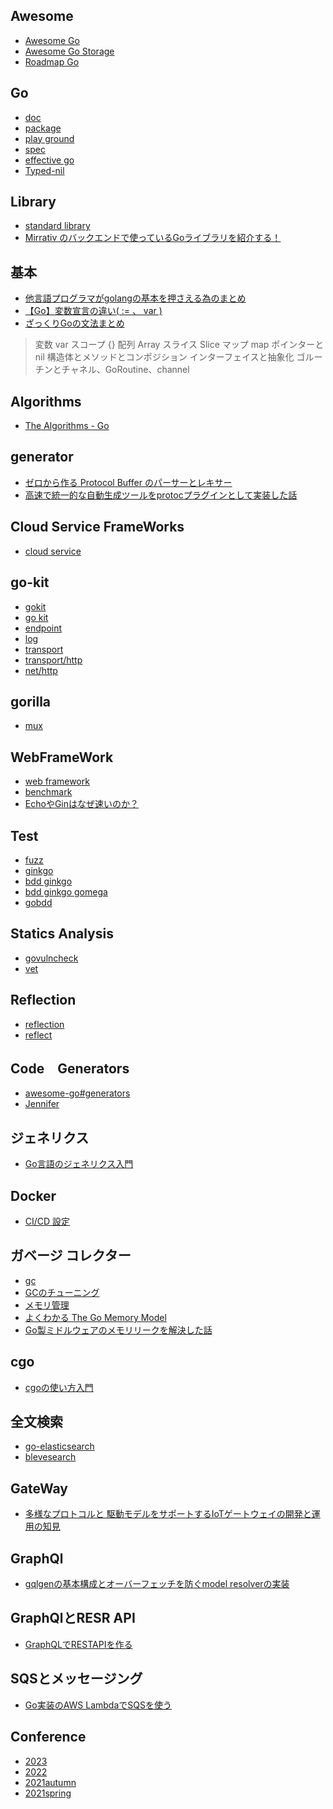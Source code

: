 ## Awesome
- [Awesome Go](https://github.com/avelino/awesome-go#awesome-go "Awesome Go")
- [Awesome Go Storage](https://github.com/gostor/awesome-go-storage#awesome-go-storage- "Awesome Go Storage")
- [Roadmap Go](https://roadmap.sh/golang "Roadmap Go")
## Go
- [doc](https://go.dev/doc "doc")
- [package](https://pkg.go.dev "package")
- [play ground](https://go.dev/play "play ground")
- [spec](https://go.dev/ref/spec "spec")
- [effective go](https://go.dev/doc/effective_go "effective go")
- [Typed-nil](https://qiita.com/zr_tex8r/items/964415e71db0680bfe4e "Typed-nil")
## Library
- [standard library](https://pkg.go.dev/std "standard library")
- [Mirrativ のバックエンドで使っているGoライブラリを紹介する！](https://tech.mirrativ.stream/entry/2022/11/29/120730 "Mirrativ のバックエンドで使っているGoライブラリを紹介する！")
## 基本
- [他言語プログラマがgolangの基本を押さえる為のまとめ](https://qiita.com/tfrcm/items/e2a3d7ce7ab8868e37f7#%E6%A6%82%E8%A6%81)
- [【Go】変数宣言の違い( := 、 var )]([あああ](https://qiita.com/Winesburg_Ohio/items/16ef144b48b241241ecd))
- [ざっくりGoの文法まとめ](https://qiita.com/chrischris0801/items/5980665aa0faab07f2f1#%E3%82%B3%E3%83%B3%E3%83%9D%E3%82%B8%E3%82%B7%E3%83%A7%E3%83%B3)
> 変数 var
> スコープ {}
> 配列 Array
> スライス Slice
> マップ map
> ポインターとnil
> 構造体とメソッドとコンポジション
> インターフェイスと抽象化
> ゴルーチンとチャネル、GoRoutine、channel
## Algorithms
- [The Algorithms - Go](https://github.com/TheAlgorithms/Go#the-algorithms---go "The Algorithms - Go")
## generator
- [ゼロから作る Protocol Buffer のパーサーとレキサー](https://speakerdeck.com/yoheimuta/lexer-in-go-from-scratch "ゼロから作る Protocol Buffer のパーサーとレキサー")
- [高速で統一的な自動生成ツールをprotocプラグインとして実装した話](https://speakerdeck.com/qualiarts/gao-su-detong-de-nazi-dong-sheng-cheng-turuwoprotocpuraguintositeshi-zhuang-sitahua "高速で統一的な自動生成ツールをprotocプラグインとして実装した話")
## Cloud Service FrameWorks
- [cloud service](https://go.dev/solutions/cloud "cloud service")
## go-kit
- [gokit](https://gokit.io/ "gokit")
- [go kit](https://github.com/go-kit/kit "go kit")
- [endpoint](https://pkg.go.dev/github.com/go-kit/kit/endpoint "")
- [log](https://pkg.go.dev/github.com/go-kit/kit/log "")
- [transport](https://pkg.go.dev/github.com/go-kit/kit/transport# "")
- [transport/http](https://pkg.go.dev/github.com/go-kit/kit/transport/http "")
- [net/http](https://pkg.go.dev/net/http "")
## gorilla
- [mux](https://pkg.go.dev/github.com/gorilla/mux "")
## WebFrameWork
- [web framework](https://pkg.go.dev/github.com/mingrammer/go-web-framework-stars "web framework")
- [benchmark](https://github.com/smallnest/go-web-framework-benchmark "benchmark")
- [EchoやGinはなぜ速いのか？](https://docs.google.com/file/d/1Jh0j2UD4VZjck_34XEA3OgzruLoiZeci/edit?filetype=mspresentation "EchoやGinはなぜ速いのか？")
## Test
- [fuzz](https://go.dev/security/fuzz/ "fuzz")
- [ginkgo](https://github.com/onsi/ginkgo "ginkgo")
- [bdd ginkgo](https://qiita.com/sky0621/items/10eab1ea349845875ef7 "bdd ginkgo")
- [bdd ginkgo gomega](https://zenn.dev/zoetro/books/testing-kubernetes-operator/viewer/basics "bdd ginkgo gomega")
- [gobdd](https://github.com/go-bdd/gobdd "gobdd")
## Statics Analysis
- [govulncheck](https://pkg.go.dev/golang.org/x/vuln/cmd/govulncheck "govulncheck")
- [vet](https://pkg.go.dev/cmd/vet "vet")
## Reflection
- [reflection](https://go.dev/blog/laws-of-reflection "reflection")
- [reflect](https://pkg.go.dev/reflect "reflect")
## Code　Generators
- [awesome-go#generators](https://github.com/avelino/awesome-go#generators "awesome-go#generators")
- [Jennifer](https://github.com/dave/jennifer#jennifer "Jennifer")
## ジェネリクス
- [Go言語のジェネリクス入門](https://zenn.dev/nobishii/articles/type_param_intro "Go言語のジェネリクス入門")
## Docker
- [CI/CD 設定](https://matsuand.github.io/docs.docker.jp.onthefly/language/golang/configure-ci-cd/ "CI/CD 設定")
## ガベージ コレクター
- [gc](https://go.dev/doc/gc-guide "gc")
- [GCのチューニング](https://tech.mirrativ.stream/entry/2022/08/03/114918 "GCのチューニング")
- [メモリ管理](https://www.youtube.com/watch?v=mDp_ztulUq0&ab_channel=GophersJapan "メモリ管理")
- [よくわかる The Go Memory Model](https://docs.google.com/presentation/d/1UjL5jTqreNrFpulVi6l_H5vY_Bcz9jQriL65gZs1zFM/edit#slide=id.p "よくわかる The Go Memory Model")
- [Go製ミドルウェアのメモリリークを解決した話](https://tech.mirrativ.stream/entry/2022/08/03/114918 "Go製ミドルウェアのメモリリークを解決した話")
## cgo
- [cgoの使い方入門](https://speakerdeck.com/sakiengineer/dousitemocgokaratao-gerarenakunatutaanatanizhi-tutehosiicgonoshi-ifang-ru-men "cgoの使い方入門")
## 全文検索
- [go-elasticsearch](https://pkg.go.dev/github.com/elastic/go-elasticsearch/v8 "go-elasticsearch")
- [blevesearch](http://blevesearch.com/ "blevesearch")
## GateWay
- [多様なプロトコルと 駆動モデルをサポートするIoTゲートウェイの開発と運用の知見](https://speakerdeck.com/takesinoda/duo-yang-napurotokoruto-qu-dong-moderuwosapotosuruiotgetoueinokai-fa-toyun-yong-nozhi-jian?slide=4 "多様なプロトコルと 駆動モデルをサポートするIoTゲートウェイの開発と運用の知見")
## GraphQl
- [gqlgenの基本構成とオーバーフェッチを防ぐmodel resolverの実装](https://tech.layerx.co.jp/entry/2021/10/22/171242 "gqlgenの基本構成とオーバーフェッチを防ぐmodel resolverの実装")
## GraphQlとRESR API
- [GraphQLでRESTAPIを作る](https://tech.layerx.co.jp/entry/2022/12/19/230000 "GraphQLでRESTAPIを作る")
## SQSとメッセージング
- [Go実装のAWS LambdaでSQSを使う](https://zenn.dev/voicy/articles/a09a6ac171f82e "Go実装のAWS LambdaでSQSを使う")
## Conference
- [2023](https://gocon.jp/2023/ "2023")
- [2022](https://gocon.jp/2022spring/ja/ "2022")
- [2021autumn](https://gocon.jp/2021autumn/ "2021autumn")
- [2021spring](https://gocon.jp/2021spring/ "2021spring")
